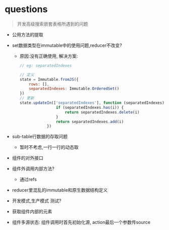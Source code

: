 # questions

> 开发高级搜索嵌套表格所遇到的问题


+ 公用方法的提取

+ set数据类型在immutable中的使用问题,reducer不改变?  
    - 原因:没有正确使用, 解决方案:
    
        ```js
        // eg: separatedIndexes
        
        // 定义
        state = Immutable.fromJS({
            rows: [],
            separatedIndexes: Immutable.OrderedSet()
        })
        // 更新
        state.updateIn(['separatedIndexes'], function (separatedIndexes) {
                        if (separatedIndexes.has(i)) {
                            return separatedIndexes.delete(i)
                        }
                        return separatedIndexes.add(i)
                    })
        ```
+ sub-table行数据的存取问题
    - 暂时不考虑,一行一行的动态取
+ 组件的对外接口
+ 组件外调用内部方法?
    - 通过refs
+ reducer里混乱的immutable和原生数据结构定义
+ 开发模式,生产模式 测试?
+ 获取组件内部的元素
+ 组件多源状态: 组件调用时首先初始化源, action最后一个参数传source